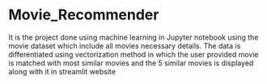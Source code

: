 # Movie_Recommender

It is the project done using machine learning in Jupyter notebook using the movie dataset which include all movies necessary details. The data is differentiated using vectorization method in which the user provided movie is matched with most similar movies and the 5 similar movies is displayed along with it in streamlit website
